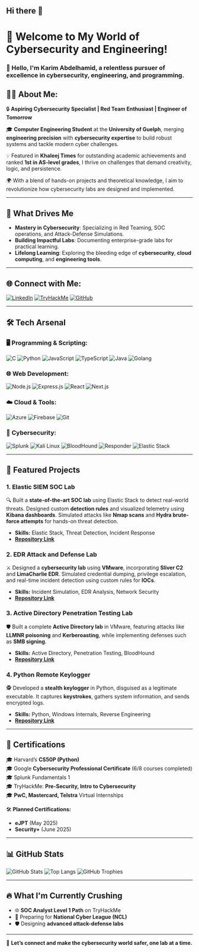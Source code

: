 ## Hi there 👋

<!--
**karimguelph/karimguelph** is a ✨ _special_ ✨ repository because its `README.md` (this file) appears on your GitHub profile.

Here are some ideas to get you started:

- 🔭 I’m currently working on ...
- 🌱 I’m currently learning ...
- 👯 I’m looking to collaborate on ...
- 🤔 I’m looking for help with ...
- 💬 Ask me about ...
- 📫 How to reach me: ...
- 😄 Pronouns: ...
- ⚡ Fun fact: ...
-->

# 🚀 Welcome to My World of Cybersecurity and Engineering!  
### 👋 Hello, I'm **Karim Abdelhamid**, a relentless pursuer of excellence in cybersecurity, engineering, and programming.  

## 👨‍💻 About Me:
🔒 **Aspiring Cybersecurity Specialist | Red Team Enthusiast | Engineer of Tomorrow**

🎓 **Computer Engineering Student** at the **University of Guelph**, merging **engineering precision** with **cybersecurity expertise** to build robust systems and tackle modern cyber challenges.

💡 Featured in **Khaleej Times** for outstanding academic achievements and ranked **1st in AS-level grades**, I thrive on challenges that demand creativity, logic, and persistence.

🌍 With a blend of hands-on projects and theoretical knowledge, I aim to revolutionize how cybersecurity labs are designed and implemented.

---

## 🌟 **What Drives Me**
- **Mastery in Cybersecurity**: Specializing in Red Teaming, SOC operations, and Attack-Defense Simulations.
- **Building Impactful Labs**: Documenting enterprise-grade labs for practical learning.
- **Lifelong Learning**: Exploring the bleeding edge of **cybersecurity**, **cloud computing**, and **engineering tools**.

---

## 🌐 **Connect with Me**:
[![LinkedIn](https://img.shields.io/badge/LinkedIn-%230077B5.svg?logo=linkedin&logoColor=white)](https://www.linkedin.com/in/karim-abdelhamid-306873325/)
[![TryHackMe](https://img.shields.io/badge/TryHackMe-%23212C42.svg?logo=tryhackme&logoColor=white)](https://tryhackme.com/r/p/karimabdelhamid)
[![GitHub](https://img.shields.io/badge/GitHub-%2312100E.svg?logo=github&logoColor=white)](https://github.com/karimguelph)

---

## 🛠️ **Tech Arsenal**
### 🖥️ **Programming & Scripting**:
![C](https://img.shields.io/badge/C-%2300599C.svg?logo=c&logoColor=white)
![Python](https://img.shields.io/badge/Python-%233776AB.svg?logo=python&logoColor=white)
![JavaScript](https://img.shields.io/badge/JavaScript-%23F7DF1E.svg?logo=javascript&logoColor=black)
![TypeScript](https://img.shields.io/badge/TypeScript-%23007ACC.svg?logo=typescript&logoColor=white)
![Java](https://img.shields.io/badge/Java-%23ED8B00.svg?logo=java&logoColor=white)
![Golang](https://img.shields.io/badge/Go-%2300ADD8.svg?logo=go&logoColor=white)

### 🌐 **Web Development**:
![Node.js](https://img.shields.io/badge/Node.js-%23339933.svg?logo=nodedotjs&logoColor=white)
![Express.js](https://img.shields.io/badge/Express.js-%23404D59.svg?logo=express&logoColor=white)
![React](https://img.shields.io/badge/React-%2361DAFB.svg?logo=react&logoColor=black)
![Next.js](https://img.shields.io/badge/Next.js-%23000000.svg?logo=nextdotjs&logoColor=white)

### ☁️ **Cloud & Tools**:
![Azure](https://img.shields.io/badge/Azure-%230072C6.svg?logo=microsoftazure&logoColor=white)
![Firebase](https://img.shields.io/badge/Firebase-%23FFCA28.svg?logo=firebase&logoColor=black)
![Git](https://img.shields.io/badge/Git-%23F05032.svg?logo=git&logoColor=white)

### 🔐 **Cybersecurity**:
![Splunk](https://img.shields.io/badge/Splunk-%23000000.svg?logo=splunk&logoColor=white)
![Kali Linux](https://img.shields.io/badge/Kali%20Linux-%23000000.svg?logo=linux&logoColor=white)
![BloodHound](https://img.shields.io/badge/BloodHound-%23000000.svg?logo=bloodhound&logoColor=white)
![Responder](https://img.shields.io/badge/Responder-%23000000.svg?logo=shield&logoColor=white)
![Elastic Stack](https://img.shields.io/badge/Elastic%20Stack-%23005571.svg?logo=elastic&logoColor=white)

---

## 🚀 **Featured Projects**
### **1. Elastic SIEM SOC Lab**
🔍 Built a **state-of-the-art SOC lab** using Elastic Stack to detect real-world threats. Designed custom **detection rules** and visualized telemetry using **Kibana dashboards**. Simulated attacks like **Nmap scans** and **Hydra brute-force attempts** for hands-on threat detection.
- **Skills:** Elastic Stack, Threat Detection, Incident Response  
- **[Repository Link](https://github.com/karimguelph/Elastic-SIEM-SOC-Lab)**

### **2. EDR Attack and Defense Lab**
⚔️ Designed a **cybersecurity lab** using **VMware**, incorporating **Sliver C2** and **LimaCharlie EDR**. Simulated credential dumping, privilege escalation, and real-time incident detection using custom rules for **IOCs**.
- **Skills:** Incident Simulation, EDR Analysis, Network Security  
- **[Repository Link](https://github.com/karimguelph/EDR-Attack-and-Defense-Home-Lab)**

### **3. Active Directory Penetration Testing Lab**
🛡️ Built a complete **Active Directory lab** in VMware, featuring attacks like **LLMNR poisoning** and **Kerberoasting**, while implementing defenses such as **SMB signing**.
- **Skills:** Active Directory, Penetration Testing, BloodHound  
- **[Repository Link](https://github.com/karimguelph/AD-Penetration-Testing-Lab)**

### **4. Python Remote Keylogger**
🕵️ Developed a **stealth keylogger** in Python, disguised as a legitimate executable. It captures **keystrokes**, gathers system information, and sends encrypted logs.
- **Skills:** Python, Windows Internals, Reverse Engineering  
- **[Repository Link](https://github.com/karimguelph/Remote-Keylogger)**

---

## 📜 **Certifications**
🎓 Harvard’s **CS50P (Python)**  
🎓 Google **Cybersecurity Professional Certificate** (6/8 courses completed)  
🎓 Splunk Fundamentals 1  
🎓 TryHackMe: **Pre-Security, Intro to Cybersecurity**  
🎓 **PwC, Mastercard, Telstra** Virtual Internships  

🛠️ **Planned Certifications:**  
- **eJPT** (May 2025)  
- **Security+** (June 2025)  

---

## 📊 **GitHub Stats**
![GitHub Stats](https://github-readme-stats.vercel.app/api?username=karimguelph&show_icons=true&theme=radical)
![Top Langs](https://github-readme-stats.vercel.app/api/top-langs/?username=karimguelph&layout=compact&theme=radical)
![GitHub Trophies](https://github-profile-trophy.vercel.app/?username=karimguelph&theme=gruvbox)

---

## 🔥 **What I'm Currently Crushing**
- 🌐 **SOC Analyst Level 1 Path** on TryHackMe  
- 🎯 Preparing for **National Cyber League (NCL)**  
- 🛡️ Designing **advanced attack-defense labs**  

---

🚀 **Let’s connect and make the cybersecurity world safer, one lab at a time.**
